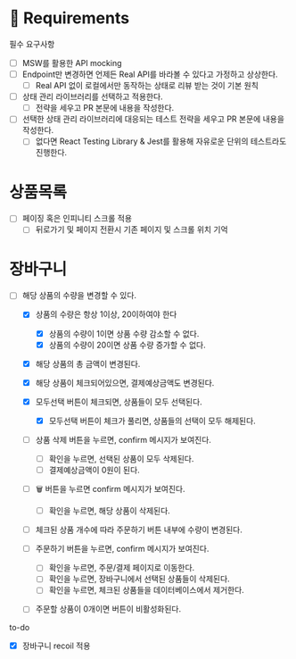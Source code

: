 # 📝 Requirements
필수 요구사항

- [ ] MSW를 활용한 API mocking
- [ ] Endpoint만 변경하면 언제든 Real API를 바라볼 수 있다고 가정하고 상상한다.
  - [ ] Real API 없이 로컬에서만 동작하는 상태로 리뷰 받는 것이 기본 원칙

- [ ] 상태 관리 라이브러리를 선택하고 적용한다.
  - [ ] 전략을 세우고 PR 본문에 내용을 작성한다.
- [ ] 선택한 상태 관리 라이브러리에 대응되는 테스트 전략을 세우고 PR 본문에 내용을 작성한다.
  - [ ] 없다면 React Testing Library & Jest를 활용해 자유로운 단위의 테스트라도 진행한다.

# 상품목록
- [ ] 페이징 혹은 인피니티 스크롤 적용
  - [ ] 뒤로가기 및 페이지 전환시 기존 페이지 및 스크롤 위치 기억
# 장바구니
- [ ] 해당 상품의 수량을 변경할 수 있다.
  - [x] 상품의 수량은 항상 1이상, 20이하여야 한다
    - [x] 상품의 수량이 1이면 상품 수량 감소할 수 없다.
    - [x] 상품의 수량이 20이면 상품 수량 증가할 수 없다.
  - [x] 해당 상품의 총 금액이 변경된다.
  - [x] 해당 상품이 체크되어있으면, 결제예상금액도 변경된다.
  - [x] 모두선택 버튼이 체크되면, 상품들이 모두 선택된다.
    - [x] 모두선택 버튼이 체크가 풀리면, 상품들의 선택이 모두 해제된다.
  - [ ] 상품 삭제 버튼을 누르면, confirm 메시지가 보여진다.
    - [ ] 확인을 누르면, 선택된 상품이 모두 삭제된다.
    - [ ] 결제예상금액이 0원이 된다.
  - [ ] 🗑 버튼을 누르면 confirm 메시지가 보여진다.
    - [ ] 확인을 누르면, 해당 상품이 삭제된다.
  - [ ] 체크된 상품 개수에 따라 주문하기 버튼 내부에 수량이 변경된다.
  - [ ] 주문하기 버튼을 누르면, confirm 메시지가 보여진다.
    - [ ] 확인을 누르면, 주문/결제 페이지로 이동한다.
    - [ ] 확인을 누르면, 장바구니에서 선택된 상품들이 삭제된다.
    - [ ] 확인을 누르면, 체크된 상품들을 데이터베이스에서 제거한다.
  - [ ] 주문할 상품이 0개이면 버튼이 비활성화된다.


to-do
- [x] 장바구니 recoil 적용